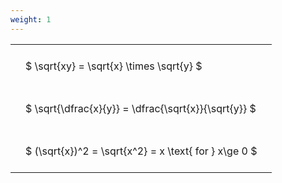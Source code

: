 ```yaml
---
weight: 1
---
```


<style type="text/css">
#T_5e091 th.col_heading {
  text-align: left;
  font-size: 1em;
}
#T_5e091 td {
  text-align: left;
  font-size: 1em;
  padding: 1.5em;
}
</style>
<table id="T_5e091">
  <thead>
  </thead>
  <tbody>
    <tr>
      <td id="T_5e091_row0_col0" class="data row0 col0" >$ \sqrt{xy} = \sqrt{x} \times \sqrt{y} $</td>
    </tr>
    <tr>
      <td id="T_5e091_row1_col0" class="data row1 col0" >$ \sqrt{\dfrac{x}{y}} = \dfrac{\sqrt{x}}{\sqrt{y}} $</td>
    </tr>
    <tr>
      <td id="T_5e091_row2_col0" class="data row2 col0" >$ (\sqrt{x})^2 = \sqrt{x^2} = x \text{ for } x\ge 0 $</td>
    </tr>
  </tbody>
</table>
